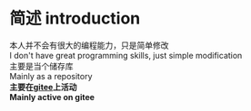 # 简述 introduction
本人并不会有很大的编程能力，只是简单修改<br/>I don't have great programming skills, just simple modification<br/>主要是当个储存库<br/>Mainly as a repository<br/>**主要在[gitee](https://gitee.com/Little-Data/)上活动**<br/>**Mainly active on gitee**
<!---
Little-Data/Little-Data is a ✨ special ✨ repository because its `README.md` (this file) appears on your GitHub profile.
You can click the Preview link to take a look at your changes.
--->
